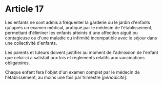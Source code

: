 # Article 17

Les enfants ne sont admis à fréquenter la garderie ou le jardin d'enfants qu'après un examen médical, pratiqué par le médecin de l'établissement, permettant d'éliminer les enfants atteints d'une affection aiguë ou contagieuse ou d'une maladie ou infirmité incompatible avec le séjour dans une collectivité d'enfants.

Les parents et tuteurs doivent justifier au moment de l'admission de l'enfant que celui-ci a satisfait aux lois et règlements relatifs aux vaccinations obligatoires.

Chaque enfant fera l'objet d'un examen complet par le médecin de l'établissement, au moins une fois par trimestre [*périodicité*].
